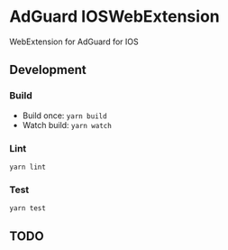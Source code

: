 # AdGuard IOSWebExtension
WebExtension for AdGuard for IOS

## Development

### Build
- Build once: `yarn build`
- Watch build: `yarn watch`

### Lint
`yarn lint`

### Test
`yarn test`

## TODO
